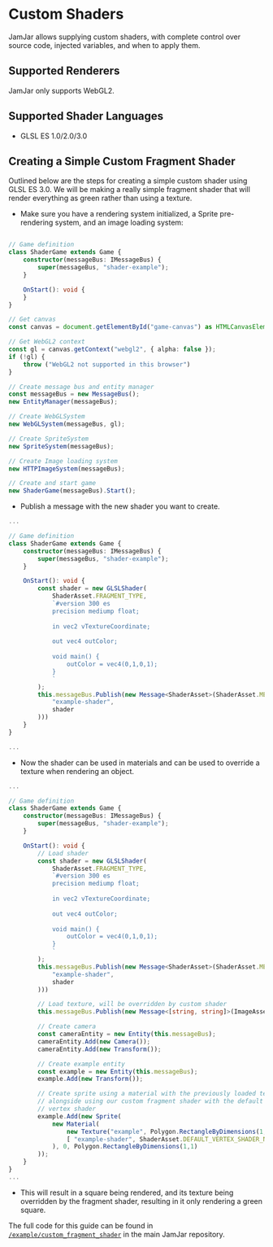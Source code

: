 # Custom Shaders

JamJar allows supplying custom shaders, with complete control over source code,
injected variables, and when to apply them.

## Supported Renderers

JamJar only supports WebGL2.

## Supported Shader Languages

- GLSL ES 1.0/2.0/3.0

## Creating a Simple Custom Fragment Shader

Outlined below are the steps for creating a simple custom shader using GLSL ES
3.0. We will be making a really simple fragment shader that will render
everything as green rather than using a texture.

- Make sure you have a rendering system initialized, a Sprite
  pre-rendering system, and an image loading system:
```typescript

// Game definition
class ShaderGame extends Game {
    constructor(messageBus: IMessageBus) {
        super(messageBus, "shader-example");
    }

    OnStart(): void {
    }
}

// Get canvas
const canvas = document.getElementById("game-canvas") as HTMLCanvasElement;

// Get WebGL2 context
const gl = canvas.getContext("webgl2", { alpha: false });
if (!gl) {
    throw ("WebGL2 not supported in this browser")
}

// Create message bus and entity manager
const messageBus = new MessageBus();
new EntityManager(messageBus);

// Create WebGLSystem
new WebGLSystem(messageBus, gl);

// Create SpriteSystem
new SpriteSystem(messageBus);

// Create Image loading system
new HTTPImageSystem(messageBus);

// Create and start game
new ShaderGame(messageBus).Start();
```

- Publish a message with the new shader you want to create.

```typescript
...

// Game definition
class ShaderGame extends Game {
    constructor(messageBus: IMessageBus) {
        super(messageBus, "shader-example");
    }

    OnStart(): void {
        const shader = new GLSLShader(
            ShaderAsset.FRAGMENT_TYPE,
            `#version 300 es
            precision mediump float;
            
            in vec2 vTextureCoordinate;
    
            out vec4 outColor;
    
            void main() {
                outColor = vec4(0,1,0,1);
            }
            `
        );
        this.messageBus.Publish(new Message<ShaderAsset>(ShaderAsset.MESSAGE_REQUEST_LOAD, new ShaderAsset(
            "example-shader",
            shader
        )))
    }
}

...
```

- Now the shader can be used in materials and can be used to override a texture
  when rendering an object.

```typescript
...

// Game definition
class ShaderGame extends Game {
    constructor(messageBus: IMessageBus) {
        super(messageBus, "shader-example");
    }

    OnStart(): void {
        // Load shader
        const shader = new GLSLShader(
            ShaderAsset.FRAGMENT_TYPE,
            `#version 300 es
            precision mediump float;
            
            in vec2 vTextureCoordinate;
    
            out vec4 outColor;
    
            void main() {
                outColor = vec4(0,1,0,1);
            }
            `
        );
        this.messageBus.Publish(new Message<ShaderAsset>(ShaderAsset.MESSAGE_REQUEST_LOAD, new ShaderAsset(
            "example-shader",
            shader
        )))

        // Load texture, will be overridden by custom shader
        this.messageBus.Publish(new Message<[string, string]>(ImageAsset.MESSAGE_REQUEST_LOAD, ["example", "assets/example.png"]));

        // Create camera
        const cameraEntity = new Entity(this.messageBus);
        cameraEntity.Add(new Camera());
        cameraEntity.Add(new Transform());

        // Create example entity
        const example = new Entity(this.messageBus);
        example.Add(new Transform());

        // Create sprite using a material with the previously loaded texture,
        // alongside using our custom fragment shader with the default
        // vertex shader
        example.Add(new Sprite(
            new Material(
                new Texture("example", Polygon.RectangleByDimensions(1,1).GetFloat32Array()),
                [ "example-shader", ShaderAsset.DEFAULT_VERTEX_SHADER_NAME ]
            ), 0, Polygon.RectangleByDimensions(1,1)
        ));
    }
}
...
```

- This will result in a square being rendered, and its texture being overridden
  by the fragment shader, resulting in it only rendering a green square.

The full code for this guide can be found in
[`/example/custom_fragment_shader`](https://github.com/jamjarlabs/JamJar/tree/master/example/custom_fragment_shader)
in the main JamJar repository.